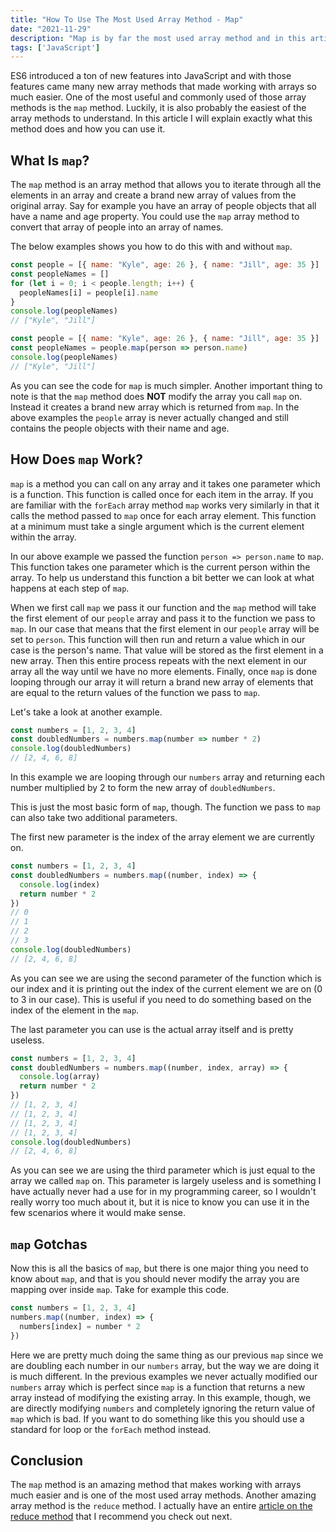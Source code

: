 ```yaml
---
title: "How To Use The Most Used Array Method - Map"
date: "2021-11-29"
description: "Map is by far the most used array method and in this article I will explain exactly what it does and why it is so useful."
tags: ['JavaScript']
---
```


ES6 introduced a ton of new features into JavaScript and with those features came many new array methods that made working with arrays so much easier. One of the most useful and commonly used of those array methods is the `map` method. Luckily, it is also probably the easiest of the array methods to understand. In this article I will explain exactly what this method does and how you can use it.

## What Is `map`?

The `map` method is an array method that allows you to iterate through all the elements in an array and create a brand new array of values from the original array. Say for example you have an array of people objects that all have a name and age property. You could use the `map` array method to convert that array of people into an array of names.

The below examples shows you how to do this with and without `map`.
```js
const people = [{ name: "Kyle", age: 26 }, { name: "Jill", age: 35 }]
const peopleNames = []
for (let i = 0; i < people.length; i++) {
  peopleNames[i] = people[i].name
}
console.log(peopleNames)
// ["Kyle", "Jill"]
```
```js
const people = [{ name: "Kyle", age: 26 }, { name: "Jill", age: 35 }]
const peopleNames = people.map(person => person.name)
console.log(peopleNames)
// ["Kyle", "Jill"]
```
As you can see the code for `map` is much simpler. Another important thing to note is that the `map` method does **NOT** modify the array you call `map` on. Instead it creates a brand new array which is returned from `map`. In the above examples the `people` array is never actually changed and still contains the people objects with their name and age.

## How Does `map` Work?

`map` is a method you can call on any array and it takes one parameter which is a function. This function is called once for each item in the array. If you are familiar with the `forEach` array method `map` works very similarly in that it calls the method passed to `map` once for each array element. This function at a minimum must take a single argument which is the current element within the array.

In our above example we passed the function `person => person.name` to `map`. This function takes one parameter which is the current person within the array. To help us understand this function a bit better we can look at what happens at each step of `map`.

When we first call `map` we pass it our function and the `map` method will take the first element of our `people` array and pass it to the function we pass to `map`. In our case that means that the first element in our `people` array will be set to `person`. This function will then run and return a value which in our case is the person's name. That value will be stored as the first element in a new array. Then this entire process repeats with the next element in our array all the way until we have no more elements. Finally, once `map` is done looping through our array it will return a brand new array of elements that are equal to the return values of the function we pass to `map`.

Let's take a look at another example.
```js
const numbers = [1, 2, 3, 4]
const doubledNumbers = numbers.map(number => number * 2)
console.log(doubledNumbers)
// [2, 4, 6, 8]
```
In this example we are looping through our `numbers` array and returning each number multiplied by 2 to form the new array of `doubledNumbers`.

This is just the most basic form of `map`, though. The function we pass to `map` can also take two additional parameters.

The first new parameter is the index of the array element we are currently on.
```js
const numbers = [1, 2, 3, 4]
const doubledNumbers = numbers.map((number, index) => {
  console.log(index)
  return number * 2
})
// 0
// 1
// 2
// 3
console.log(doubledNumbers)
// [2, 4, 6, 8]
```
As you can see we are using the second parameter of the function which is our index and it is printing out the index of the current element we are on (0 to 3 in our case). This is useful if you need to do something based on the index of the element in the `map`.

The last parameter you can use is the actual array itself and is pretty useless.
```js
const numbers = [1, 2, 3, 4]
const doubledNumbers = numbers.map((number, index, array) => {
  console.log(array)
  return number * 2
})
// [1, 2, 3, 4]
// [1, 2, 3, 4]
// [1, 2, 3, 4]
// [1, 2, 3, 4]
console.log(doubledNumbers)
// [2, 4, 6, 8]
```
As you can see we are using the third parameter which is just equal to the array we called `map` on. This parameter is largely useless and is something I have actually never had a use for in my programming career, so I wouldn't really worry too much about it, but it is nice to know you can use it in the few scenarios where it would make sense.

## `map` Gotchas

Now this is all the basics of `map`, but there is one major thing you need to know about `map`, and that is you should never modify the array you are mapping over inside `map`. Take for example this code.
```js
const numbers = [1, 2, 3, 4]
numbers.map((number, index) => {
  numbers[index] = number * 2
})
```
Here we are pretty much doing the same thing as our previous `map` since we are doubling each number in our `numbers` array, but the way we are doing it is much different. In the previous examples we never actually modified our `numbers` array which is perfect since `map` is a function that returns a new array instead of modifying the existing array. In this example, though, we are directly modifying `numbers` and completely ignoring the return value of `map` which is bad. If you want to do something like this you should use a standard for loop or the `forEach` method instead.

## Conclusion

The `map` method is an amazing method that makes working with arrays much easier and is one of the most used array methods. Another amazing array method is the `reduce` method. I actually have an entire [article on the reduce method](/2021-05/reduce) that I recommend you check out next.